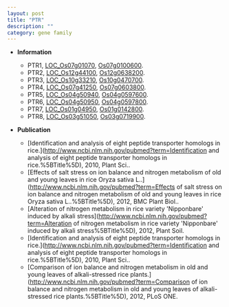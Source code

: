```yaml
---
layout: post
title: "PTR"
description: ""
category: gene family
---
```


* **Information**  
    + PTR1, [LOC_Os07g01070](http://rice.plantbiology.msu.edu/cgi-bin/ORF_infopage.cgi?orf=LOC_Os07g01070), [Os07g0100600](http://rapdb.dna.affrc.go.jp/viewer/gbrowse_details/irgsp1?name=Os07g0100600).
    + PTR2, [LOC_Os12g44100](http://rice.plantbiology.msu.edu/cgi-bin/ORF_infopage.cgi?orf=LOC_Os12g44100), [Os12g0638200](http://rapdb.dna.affrc.go.jp/viewer/gbrowse_details/irgsp1?name=Os12g0638200).
    + PTR3, [LOC_Os10g33210](http://rice.plantbiology.msu.edu/cgi-bin/ORF_infopage.cgi?orf=LOC_Os10g33210), [Os10g0470700](http://rapdb.dna.affrc.go.jp/viewer/gbrowse_details/irgsp1?name=Os10g0470700).
    + PTR4, [LOC_Os07g41250](http://rice.plantbiology.msu.edu/cgi-bin/ORF_infopage.cgi?orf=LOC_Os07g41250), [Os07g0603800](http://rapdb.dna.affrc.go.jp/viewer/gbrowse_details/irgsp1?name=Os07g0603800).
    + PTR5, [LOC_Os04g50940](http://rice.plantbiology.msu.edu/cgi-bin/ORF_infopage.cgi?orf=LOC_Os04g50940), [Os04g0597600](http://rapdb.dna.affrc.go.jp/viewer/gbrowse_details/irgsp1?name=Os04g0597600).
    + PTR6, [LOC_Os04g50950](http://rice.plantbiology.msu.edu/cgi-bin/ORF_infopage.cgi?orf=LOC_Os04g50950), [Os04g0597800](http://rapdb.dna.affrc.go.jp/viewer/gbrowse_details/irgsp1?name=Os04g0597800).
    + PTR7, [LOC_Os01g04950](http://rice.plantbiology.msu.edu/cgi-bin/ORF_infopage.cgi?orf=LOC_Os01g04950), [Os01g0142800](http://rapdb.dna.affrc.go.jp/viewer/gbrowse_details/irgsp1?name=Os01g0142800).
    + PTR8, [LOC_Os03g51050](http://rice.plantbiology.msu.edu/cgi-bin/ORF_infopage.cgi?orf=LOC_Os03g51050), [Os03g0719900](http://rapdb.dna.affrc.go.jp/viewer/gbrowse_details/irgsp1?name=Os03g0719900).

* **Publication**  
    + [Identification and analysis of eight peptide transporter homologs in rice.](http://www.ncbi.nlm.nih.gov/pubmed?term=Identification and analysis of eight peptide transporter homologs in rice.%5BTitle%5D), 2010, Plant Sci..
    + [Effects of salt stress on ion balance and nitrogen metabolism of old and young leaves in rice Oryza sativa L..](http://www.ncbi.nlm.nih.gov/pubmed?term=Effects of salt stress on ion balance and nitrogen metabolism of old and young leaves in rice Oryza sativa L..%5BTitle%5D), 2012, BMC Plant Biol..
    + [Alteration of nitrogen metabolism in rice variety 'Nipponbare' induced by alkali stress](http://www.ncbi.nlm.nih.gov/pubmed?term=Alteration of nitrogen metabolism in rice variety 'Nipponbare' induced by alkali stress%5BTitle%5D), 2012, Plant Soil.
    + [Identification and analysis of eight peptide transporter homologs in rice.](http://www.ncbi.nlm.nih.gov/pubmed?term=Identification and analysis of eight peptide transporter homologs in rice.%5BTitle%5D), 2010, Plant Sci..
    + [Comparison of ion balance and nitrogen metabolism in old and young leaves of alkali-stressed rice plants.](http://www.ncbi.nlm.nih.gov/pubmed?term=Comparison of ion balance and nitrogen metabolism in old and young leaves of alkali-stressed rice plants.%5BTitle%5D), 2012, PLoS ONE.


